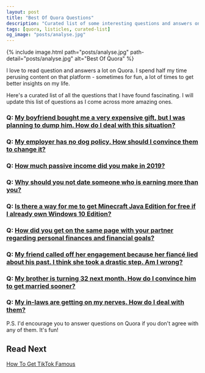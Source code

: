 ```yaml
---
layout: post
title: "Best Of Quora Questions"
description: "Curated list of some interesting questions and answers on Quora. Bookmark this list as it might come handy at various stages of your life."
tags: [quora, listicles, curated-list]
og_image: "posts/analyse.jpg"
---
```


{% include image.html path="posts/analyse.jpg" path-detail="posts/analyse.jpg" alt="Best Of Quora" %}


I love to read question and answers a lot on Quora. I spend half my time perusing content on that platform - sometimes for fun, a lot of times to get better insights on my life.

Here's a curated list of all the questions that I have found fascinating. I will update this list of questions as I come across more amazing ones.

### Q: [My boyfriend bought me a very expensive gift, but I was planning to dump him. How do I deal with this situation?](https://qr.ae/TJ6EyF)

### Q: [My employer has no dog policy. How should I convince them to change it?](https://qr.ae/TJ6E5w)

### Q: [How much passive income did you make in 2019?](https://qr.ae/TJ634l)

### Q: [Why should you not date someone who is earning more than you?](https://qr.ae/TJ6ESK)

### Q: [Is there a way for me to get Minecraft Java Edition for free if I already own Windows 10 Edition?](https://qr.ae/TJ6j8p)

### Q: [How did you get on the same page with your partner regarding personal finances and financial goals?](https://qr.ae/TJ63ei)

### Q: [My friend called off her engagement because her fiancé lied about his past. I think she took a drastic step. Am I wrong?](https://qr.ae/TJ6Bpu)

### Q: [My brother is turning 32 next month. How do I convince him to get married sooner?](https://qr.ae/TJ6BkM)

### Q: [My in-laws are getting on my nerves. How do I deal with them?](https://qr.ae/TJ6BDj)


P.S. I'd encourage you to answer questions on Quora if you don't agree with any of them. It's fun!



## Read Next

[How To Get TikTok Famous](http://ngninja.com/posts/how-to-get-tiktok-famous)